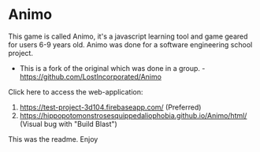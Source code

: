 # Animo

This game is called Animo, it's a javascript learning tool and game geared for users 6-9 years old. 
Animo was done for a software engineering school project. 

- This is a fork of the original which was done in a group. -https://github.com/LostIncorporated/Animo

Click here to access the web-application:
1. https://test-project-3d104.firebaseapp.com/ (Preferred)
2. https://hippopotomonstrosesquippedaliophobia.github.io/Animo/html/ (Visual bug with "Build Blast")


This was the readme. Enjoy
